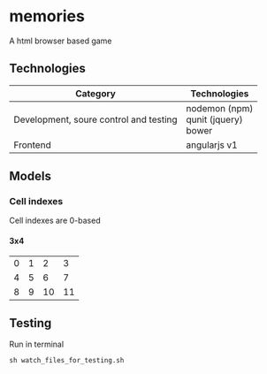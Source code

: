 # memories
A html browser based game

## Technologies

|Category |Technologies |
|---|---|
|Development, soure control and testing |nodemon (npm) <br> qunit (jquery) <br> bower|
|Frontend | angularjs v1 |

## Models

### Cell indexes
Cell indexes are 0-based
#### 3x4
<table>
    <tr>
        <td>
        0
        </td>
        <td>
        1
        </td>
        <td>
        2
        </td>
        <td>
        3
        </td>
    </tr>
    <tr>
        <td>
        4
        </td>
        <td>
        5
        </td>
        <td>
        6
        </td>
        <td>
        7
        </td>
    </tr>
    <tr>
        <td>
        8
        </td>
        <td>
        9
        </td>
        <td>
        10
        </td>
        <td>
        11
        </td>
    </tr>
</table>

## Testing

Run in terminal 
``` shell
sh watch_files_for_testing.sh
```